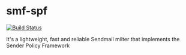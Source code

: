 smf-spf
=======

[![Build Status](https://travis-ci.org/jcbf/smf-spf.svg?branch=master)](https://travis-ci.org/jcbf/smf-spf)

It's a lightweight, fast and reliable Sendmail milter that implements the Sender Policy Framework
